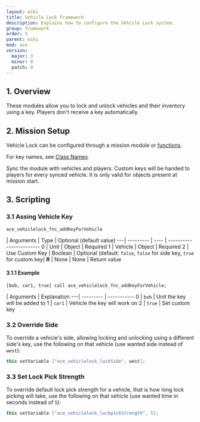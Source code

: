```yaml
---
layout: wiki
title: Vehicle Lock Framework
description: Explains how to configure the Vehicle Lock system.
group: framework
order: 5
parent: wiki
mod: ace
version:
  major: 3
  minor: 0
  patch: 0
---
```


## 1. Overview

These modules allow you to lock and unlock vehicles and their inventory using a key. Players don't receive a key automatically.

## 2. Mission Setup

Vehicle Lock can be configured through a mission module or [functions](#scripting).

For key names, see [Class Names](../class-names.html#vehicle-lock).

Sync the module with vehicles and players. Custom keys will be handed to players for every synced vehicle. It is only valid for objects present at mission start.


## 3. Scripting

### 3.1 Assing Vehicle Key

`ace_vehiclelock_fnc_addKeyForVehicle`

   | Arguments | Type | Optional (default value)
---| --------- | ---- | ------------------------
0  | Unit | Object | Required
1  | Vehicle | Object | Required
2  | Use Custom Key | Boolean | Optional (default: `false`, `false` for side key, `true` for custom key)
**R** | None | None | Return value

#### 3.1.1 Example

`[bob, car1, true] call ace_vehiclelock_fnc_addKeyForVehicle;`

   | Arguments | Explanation
---| --------- | -----------
0  | `bob` | Unit the key will be added to
1  | `car1` | Vehicle the key will work on
2  | `true` | Set custom key

### 3.2 Override Side

To override a vehicle's side, allowing locking and unlocking using a different side's key, use the following on that vehicle (use wanted side instead of `west`):

```cpp
this setVariable ["ace_vehiclelock_lockSide", west];
```

### 3.3 Set Lock Pick Strength

To override default lock pick strength for a vehicle, that is how long lock picking will take, use the following on that vehicle (use wanted time in seconds instead of `5`):

```cpp
this setVariable ["ace_vehiclelock_lockpickStrength", 5];
```
